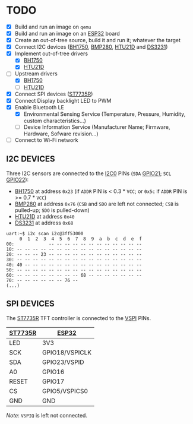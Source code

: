 # TODO

- [X] Build and run an image on `qemu`
- [X] Build and run an image on an [ESP32] board
- [X] Create an out-of-tree source, build it and run it; whatever the target
- [X] Connect I2C devices ([BH1750], [BMP280], [HTU21D] and [DS3231])
- [X] Implement out-of-tree drivers
  - [X] [BH1750](drivers/sensor/bh1750/)
  - [X] [HTU21D](drivers/sensor/htu21d/)
- [ ] Upstream drivers
  - [x] [BH1750](https://github.com/zephyrproject-rtos/zephyr/pull/51268)
  - [ ] [HTU21D](https://github.com/zephyrproject-rtos/zephyr/pull/51269)
- [x] Connect SPI devices ([ST7735R])
- [x] Connect Display backlight LED to PWM
- [x] Enable Bluetooth LE
  - [X] Environmental Sensing Service (Temperature, Pressure, Humidity,
    custom characteristics...)
  - [ ] Device Information Service (Manufacturer Name; Firmware, Hardware,
    Sofware revision...)
- [ ] Connect to Wi-Fi network

## I2C DEVICES

Three I2C sensors are connected to the [I2C0] PINs (`SDA` [GPIO21][ESP32];
`SCL` [GPIO22][ESP32]):

- [BH1750] at address `0x23` (if `ADDR` PIN is < 0.3 * `VCC`; or `0x5c`
  if `ADDR` PIN is >= 0.7 * `VCC`)
- [BMP280] at address `0x76` (`CSB` and `SDO` are left not connected; `CSB` is
  pulled-up; `SDO` is pulled-down)
- [HTU21D] at address `0x40`
- [DS3231] at address `0x68`

```
uart:~$ i2c scan i2c@3ff53000
     0  1  2  3  4  5  6  7  8  9  a  b  c  d  e  f
00:             -- -- -- -- -- -- -- -- -- -- -- -- 
10: -- -- -- -- -- -- -- -- -- -- -- -- -- -- -- -- 
20: -- -- -- 23 -- -- -- -- -- -- -- -- -- -- -- -- 
30: -- -- -- -- -- -- -- -- -- -- -- -- -- -- -- -- 
40: 40 -- -- -- -- -- -- -- -- -- -- -- -- -- -- -- 
50: -- -- -- -- -- -- -- -- -- -- -- -- -- -- -- -- 
60: -- -- -- -- -- -- -- -- 68 -- -- -- -- -- -- -- 
70: -- -- -- -- -- -- 76 --                         
(...)
```

## SPI DEVICES

The [ST7735R] TFT controller is connected to the [VSPI] PINs.

| [ST7735R] | [ESP32]        |
| --------- | -------------- |
| LED       | 3V3            |
| SCK       | GPIO18/VSPICLK |
| SDA       | GPIO23/VSPID   |
| A0        | GPIO16         |
| RESET     | GPIO17         |
| CS        | GPIO5/VSPICS0  |
| GND       | GND            |

_Note_: `VSPIQ` is left not connected.

[ESP32]: https://cdn.shopify.com/s/files/1/1509/1638/files/ESP-32_NodeMCU_Developmentboard_Pinout.pdf?v=1609851295
[I2C0]: https://github.com/zephyrproject-rtos/zephyr/blob/566d07e00cce33f70ddc759d383950b9600c217b/boards/xtensa/esp32/esp32.dts#L64-L65
[VSPI]: https://github.com/zephyrproject-rtos/zephyr/blob/74922049bad9306d33b896ac4d633c3c8194f97b/boards/xtensa/esp32/esp32.dts#L84-L92
[BH1750]: https://www.az-delivery.de/en/products/gy-302-bh1750-lichtsensor-lichtstaerke-modul-fuer-arduino-und-raspberry-pi
[BMP280]: https://www.az-delivery.de/en/products/azdelivery-bmp280-barometrischer-sensor-luftdruck-modul-fur-arduino-und-raspberry-pi
[HTU21D]: https://www.az-delivery.de/en/products/gy-21-temperatur-sensor-modul
[DS3231]: https://www.az-delivery.de/en/products/ds3231-real-time-clock
[ST7735R]: https://www.az-delivery.de/en/products/1-8-zoll-spi-tft-display
